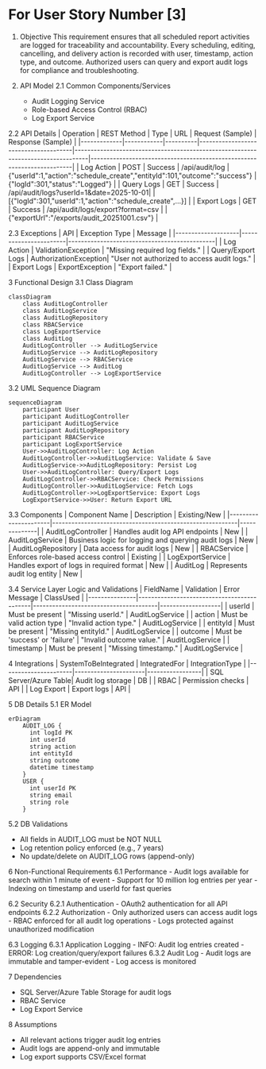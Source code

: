 # For User Story Number [3]

1. Objective
This requirement ensures that all scheduled report activities are logged for traceability and accountability. Every scheduling, editing, cancelling, and delivery action is recorded with user, timestamp, action type, and outcome. Authorized users can query and export audit logs for compliance and troubleshooting.

2. API Model
  2.1 Common Components/Services
    - Audit Logging Service
    - Role-based Access Control (RBAC)
    - Log Export Service

  2.2 API Details
| Operation   | REST Method | Type     | URL                                 | Request (Sample)                                                                 | Response (Sample)                                                      |
|-------------|------------|----------|--------------------------------------|----------------------------------------------------------------------------------|------------------------------------------------------------------------|
| Log Action  | POST       | Success  | /api/audit/log                       | {"userId":1,"action":"schedule_create","entityId":101,"outcome":"success"}   | {"logId":301,"status":"Logged"}                                      |
| Query Logs  | GET        | Success  | /api/audit/logs?userId=1&date=2025-10-01|                                                                                | [{"logId":301,"userId":1,"action":"schedule_create",...}]             |
| Export Logs | GET        | Success  | /api/audit/logs/export?format=csv    |                                                                                    | {"exportUrl":"/exports/audit_20251001.csv"}                            |

  2.3 Exceptions
| API                | Exception Type         | Message                                      |
|--------------------|-----------------------|----------------------------------------------|
| Log Action         | ValidationException   | "Missing required log fields."               |
| Query/Export Logs  | AuthorizationException| "User not authorized to access audit logs."  |
| Export Logs        | ExportException       | "Export failed."                             |

3 Functional Design
  3.1 Class Diagram
```mermaid
classDiagram
    class AuditLogController
    class AuditLogService
    class AuditLogRepository
    class RBACService
    class LogExportService
    class AuditLog
    AuditLogController --> AuditLogService
    AuditLogService --> AuditLogRepository
    AuditLogService --> RBACService
    AuditLogService --> AuditLog
    AuditLogController --> LogExportService
```

  3.2 UML Sequence Diagram
```mermaid
sequenceDiagram
    participant User
    participant AuditLogController
    participant AuditLogService
    participant AuditLogRepository
    participant RBACService
    participant LogExportService
    User->>AuditLogController: Log Action
    AuditLogController->>AuditLogService: Validate & Save
    AuditLogService->>AuditLogRepository: Persist Log
    User->>AuditLogController: Query/Export Logs
    AuditLogController->>RBACService: Check Permissions
    AuditLogController->>AuditLogService: Fetch Logs
    AuditLogController->>LogExportService: Export Logs
    LogExportService->>User: Return Export URL
```

  3.3 Components
| Component Name        | Description                                              | Existing/New |
|----------------------|----------------------------------------------------------|--------------|
| AuditLogController    | Handles audit log API endpoints                          | New          |
| AuditLogService       | Business logic for logging and querying audit logs       | New          |
| AuditLogRepository    | Data access for audit logs                              | New          |
| RBACService           | Enforces role-based access control                      | Existing     |
| LogExportService      | Handles export of logs in required format               | New          |
| AuditLog              | Represents audit log entity                             | New          |

  3.4 Service Layer Logic and Validations
| FieldName      | Validation                                 | Error Message                         | ClassUsed         |
|---------------|--------------------------------------------|---------------------------------------|-------------------|
| userId        | Must be present                             | "Missing userId."                     | AuditLogService   |
| action        | Must be valid action type                   | "Invalid action type."                | AuditLogService   |
| entityId      | Must be present                             | "Missing entityId."                   | AuditLogService   |
| outcome       | Must be 'success' or 'failure'              | "Invalid outcome value."              | AuditLogService   |
| timestamp     | Must be present                             | "Missing timestamp."                   | AuditLogService   |

4 Integrations
| SystemToBeIntegrated | IntegratedFor         | IntegrationType |
|----------------------|----------------------|-----------------|
| SQL Server/Azure Table| Audit log storage    | DB              |
| RBAC                 | Permission checks     | API             |
| Log Export           | Export logs           | API             |

5 DB Details
  5.1 ER Model
```mermaid
erDiagram
    AUDIT_LOG {
      int logId PK
      int userId
      string action
      int entityId
      string outcome
      datetime timestamp
    }
    USER {
      int userId PK
      string email
      string role
    }
```

  5.2 DB Validations
- All fields in AUDIT_LOG must be NOT NULL
- Log retention policy enforced (e.g., 7 years)
- No update/delete on AUDIT_LOG rows (append-only)

6 Non-Functional Requirements
  6.1 Performance
    - Audit logs available for search within 1 minute of event
    - Support for 10 million log entries per year
    - Indexing on timestamp and userId for fast queries

  6.2 Security
    6.2.1 Authentication
      - OAuth2 authentication for all API endpoints
    6.2.2 Authorization
      - Only authorized users can access audit logs
      - RBAC enforced for all audit log operations
      - Logs protected against unauthorized modification

  6.3 Logging
    6.3.1 Application Logging
      - INFO: Audit log entries created
      - ERROR: Log creation/query/export failures
    6.3.2 Audit Log
      - Audit logs are immutable and tamper-evident
      - Log access is monitored

7 Dependencies
- SQL Server/Azure Table Storage for audit logs
- RBAC Service
- Log Export Service

8 Assumptions
- All relevant actions trigger audit log entries
- Audit logs are append-only and immutable
- Log export supports CSV/Excel format

